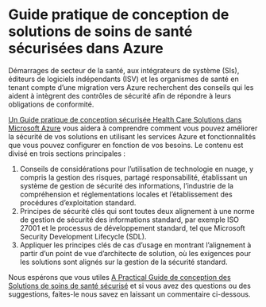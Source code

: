 <properties
   pageTitle="Guide pratique de conception de solutions de soins de santé sécurisées dans Azure | Microsoft Azure"
   description=" Cet article vous aide à comprendre comment améliorer la sécurité de vos solutions de soins de santé en utilisant les services Azure et les fonctionnalités que vous configurez. "
   services="security"
   documentationCenter="na"
   authors="TomShinder"
   manager="MBaldwin"
   editor="TomSh"/>

<tags
   ms.service="security"
   ms.devlang="na"
   ms.topic="article"
   ms.tgt_pltfrm="na"
   ms.workload="na"
   ms.date="09/06/2016"
   ms.author="terrylan"/>

# <a name="a-practical-guide-to-designing-secure-health-care-solutions-in-azure"></a>Guide pratique de conception de solutions de soins de santé sécurisées dans Azure

Démarrages de secteur de la santé, aux intégrateurs de système (SIs), éditeurs de logiciels indépendants (ISV) et les organismes de santé en tenant compte d’une migration vers Azure recherchent des conseils qui les aident à intègrent des contrôles de sécurité afin de répondre à leurs obligations de conformité.

[Un Guide pratique de conception sécurisée Health Care Solutions dans Microsoft Azure](https://aka.ms/azureindustrysecurity) vous aidera à comprendre comment vous pouvez améliorer la sécurité de vos solutions en utilisant les services Azure et fonctionnalités que vous pouvez configurer en fonction de vos besoins.
Le contenu est divisé en trois sections principales :

1. Conseils de considérations pour l’utilisation de technologie en nuage, y compris la gestion des risques, partagé responsabilité, établissant un système de gestion de sécurité des informations, l’industrie de la compréhension et réglementations locales et l’établissement des procédures d’exploitation standard.
2. Principes de sécurité clés qui sont toutes deux alignement à une norme de gestion de sécurité des informations standard, par exemple ISO 27001 et le processus de développement standard, tel que Microsoft Security Development Lifecycle (SDL).
3. Appliquer les principes clés de cas d’usage en montrant l’alignement à partir d’un point de vue d’architecte de solution, où les exigences pour les solutions sont alignés sur la gestion de la sécurité standard.

Nous espérons que vous utiles [A Practical Guide de conception des Solutions de soins de santé sécurisé](https://aka.ms/azureindustrysecurity) et si vous avez des questions ou des suggestions, faites-le nous savez en laissant un commentaire ci-dessous.
